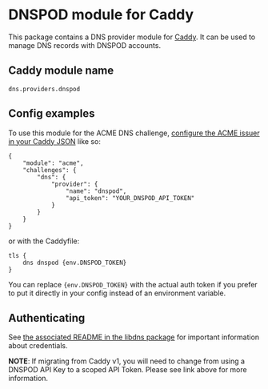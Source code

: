 # DNSPOD module for Caddy

This package contains a DNS provider module for [Caddy](https://github.com/caddyserver/caddy). It can be used to manage DNS records with DNSPOD accounts.

## Caddy module name

```
dns.providers.dnspod
```

## Config examples

To use this module for the ACME DNS challenge, [configure the ACME issuer in your Caddy JSON](https://caddyserver.com/docs/json/apps/tls/automation/policies/issuer/acme/) like so:

```
{
	"module": "acme",
	"challenges": {
		"dns": {
			"provider": {
				"name": "dnspod",
				"api_token": "YOUR_DNSPOD_API_TOKEN"
			}
		}
	}
}
```

or with the Caddyfile:

```
tls {
	dns dnspod {env.DNSPOD_TOKEN}
}
```

You can replace `{env.DNSPOD_TOKEN}` with the actual auth token if you prefer to put it directly in your config instead of an environment variable.

## Authenticating

See [the associated README in the libdns package](https://github.com/libdns/dnspod) for important information about credentials.

**NOTE**: If migrating from Caddy v1, you will need to change from using a DNSPOD API Key to a scoped API Token. Please see link above for more information.
